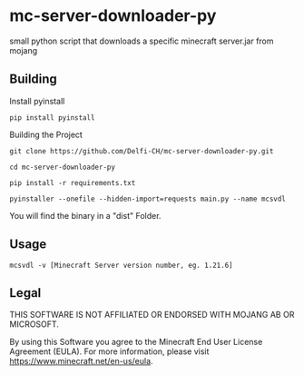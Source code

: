 # mc-server-downloader-py
small python script that downloads a specific minecraft server.jar from mojang

## Building

Install pyinstall

```
pip install pyinstall
```

Building the Project


```
git clone https://github.com/Delfi-CH/mc-server-downloader-py.git

cd mc-server-downloader-py

pip install -r requirements.txt

pyinstaller --onefile --hidden-import=requests main.py --name mcsvdl
```

You will find the binary in a "dist" Folder.

## Usage

```
mcsvdl -v [Minecraft Server version number, eg. 1.21.6]
```

## Legal

THIS SOFTWARE IS NOT AFFILIATED OR ENDORSED WITH MOJANG AB OR MICROSOFT.

By using this Software you agree to the Minecraft End User License Agreement (EULA).
For more information, please visit https://www.minecraft.net/en-us/eula.
